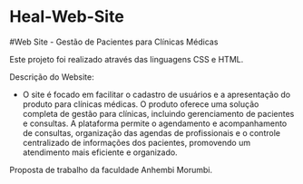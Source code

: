 # Heal-Web-Site
#Web Site - Gestão de Pacientes para Clínicas Médicas

Este projeto foi realizado através das linguagens CSS e HTML.

Descrição do Website:

- O site é focado em facilitar o cadastro de usuários e a apresentação do produto para clínicas médicas. O produto oferece uma solução completa de gestão para clínicas, incluindo gerenciamento de pacientes e consultas. A plataforma permite o agendamento e acompanhamento de consultas, organização das agendas de profissionais e o controle centralizado de informações dos pacientes, promovendo um atendimento mais eficiente e organizado.

Proposta de trabalho da faculdade Anhembi Morumbi. 
